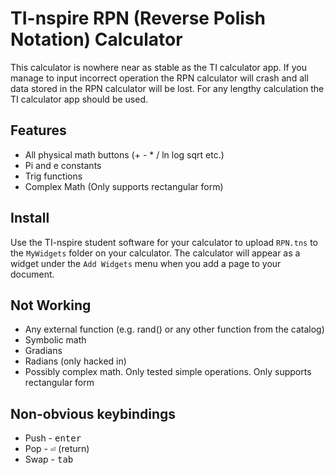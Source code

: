# TI-nspire RPN (Reverse Polish Notation) Calculator

This calculator is nowhere near as stable as the TI calculator app. If you manage to input incorrect operation the RPN calculator will crash and all data stored in the RPN calculator will be lost. For any lengthy calculation the TI calculator app should be used.

## Features
* All physical math buttons (+ - * / ln log sqrt etc.)
* Pi and e constants
* Trig functions
* Complex Math (Only supports rectangular form)

## Install
Use the TI-nspire student software for your calculator to upload `RPN.tns` to the `MyWidgets` folder on your calculator. The calculator will appear as a widget under the `Add Widgets` menu when you add a page to your document.

## Not Working
* Any external function (e.g. rand() or any other function from the catalog)
* Symbolic math
* Gradians
* Radians (only hacked in)
* Possibly complex math. Only tested simple operations. Only supports rectangular form

## Non-obvious keybindings
* Push - <kbd>enter</kbd>
* Pop - <kbd>⏎</kbd> (return)
* Swap - <kbd>tab</kbd>
